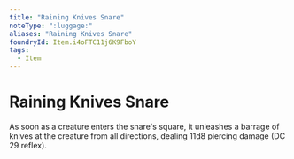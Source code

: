 ```yaml
---
title: "Raining Knives Snare"
noteType: ":luggage:"
aliases: "Raining Knives Snare"
foundryId: Item.i4oFTC11j6K9FboY
tags:
  - Item
---
```


# Raining Knives Snare

As soon as a creature enters the snare's square, it unleashes a barrage of knives at the creature from all directions, dealing 11d8 piercing damage (DC 29 reflex).
